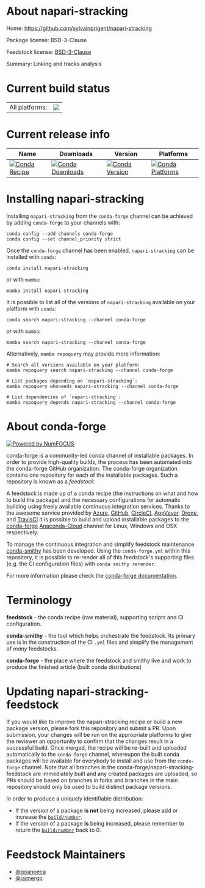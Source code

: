 About napari-stracking
======================

Home: https://github.com/sylvainprigent/napari-stracking

Package license: BSD-3-Clause

Feedstock license: [BSD-3-Clause](https://github.com/conda-forge/napari-stracking-feedstock/blob/main/LICENSE.txt)

Summary: Linking and tracks analysis

Current build status
====================


<table><tr><td>All platforms:</td>
    <td>
      <a href="https://dev.azure.com/conda-forge/feedstock-builds/_build/latest?definitionId=17074&branchName=main">
        <img src="https://dev.azure.com/conda-forge/feedstock-builds/_apis/build/status/napari-stracking-feedstock?branchName=main">
      </a>
    </td>
  </tr>
</table>

Current release info
====================

| Name | Downloads | Version | Platforms |
| --- | --- | --- | --- |
| [![Conda Recipe](https://img.shields.io/badge/recipe-napari--stracking-green.svg)](https://anaconda.org/conda-forge/napari-stracking) | [![Conda Downloads](https://img.shields.io/conda/dn/conda-forge/napari-stracking.svg)](https://anaconda.org/conda-forge/napari-stracking) | [![Conda Version](https://img.shields.io/conda/vn/conda-forge/napari-stracking.svg)](https://anaconda.org/conda-forge/napari-stracking) | [![Conda Platforms](https://img.shields.io/conda/pn/conda-forge/napari-stracking.svg)](https://anaconda.org/conda-forge/napari-stracking) |

Installing napari-stracking
===========================

Installing `napari-stracking` from the `conda-forge` channel can be achieved by adding `conda-forge` to your channels with:

```
conda config --add channels conda-forge
conda config --set channel_priority strict
```

Once the `conda-forge` channel has been enabled, `napari-stracking` can be installed with `conda`:

```
conda install napari-stracking
```

or with `mamba`:

```
mamba install napari-stracking
```

It is possible to list all of the versions of `napari-stracking` available on your platform with `conda`:

```
conda search napari-stracking --channel conda-forge
```

or with `mamba`:

```
mamba search napari-stracking --channel conda-forge
```

Alternatively, `mamba repoquery` may provide more information:

```
# Search all versions available on your platform:
mamba repoquery search napari-stracking --channel conda-forge

# List packages depending on `napari-stracking`:
mamba repoquery whoneeds napari-stracking --channel conda-forge

# List dependencies of `napari-stracking`:
mamba repoquery depends napari-stracking --channel conda-forge
```


About conda-forge
=================

[![Powered by
NumFOCUS](https://img.shields.io/badge/powered%20by-NumFOCUS-orange.svg?style=flat&colorA=E1523D&colorB=007D8A)](https://numfocus.org)

conda-forge is a community-led conda channel of installable packages.
In order to provide high-quality builds, the process has been automated into the
conda-forge GitHub organization. The conda-forge organization contains one repository
for each of the installable packages. Such a repository is known as a *feedstock*.

A feedstock is made up of a conda recipe (the instructions on what and how to build
the package) and the necessary configurations for automatic building using freely
available continuous integration services. Thanks to the awesome service provided by
[Azure](https://azure.microsoft.com/en-us/services/devops/), [GitHub](https://github.com/),
[CircleCI](https://circleci.com/), [AppVeyor](https://www.appveyor.com/),
[Drone](https://cloud.drone.io/welcome), and [TravisCI](https://travis-ci.com/)
it is possible to build and upload installable packages to the
[conda-forge](https://anaconda.org/conda-forge) [Anaconda-Cloud](https://anaconda.org/)
channel for Linux, Windows and OSX respectively.

To manage the continuous integration and simplify feedstock maintenance
[conda-smithy](https://github.com/conda-forge/conda-smithy) has been developed.
Using the ``conda-forge.yml`` within this repository, it is possible to re-render all of
this feedstock's supporting files (e.g. the CI configuration files) with ``conda smithy rerender``.

For more information please check the [conda-forge documentation](https://conda-forge.org/docs/).

Terminology
===========

**feedstock** - the conda recipe (raw material), supporting scripts and CI configuration.

**conda-smithy** - the tool which helps orchestrate the feedstock.
                   Its primary use is in the construction of the CI ``.yml`` files
                   and simplify the management of *many* feedstocks.

**conda-forge** - the place where the feedstock and smithy live and work to
                  produce the finished article (built conda distributions)


Updating napari-stracking-feedstock
===================================

If you would like to improve the napari-stracking recipe or build a new
package version, please fork this repository and submit a PR. Upon submission,
your changes will be run on the appropriate platforms to give the reviewer an
opportunity to confirm that the changes result in a successful build. Once
merged, the recipe will be re-built and uploaded automatically to the
`conda-forge` channel, whereupon the built conda packages will be available for
everybody to install and use from the `conda-forge` channel.
Note that all branches in the conda-forge/napari-stracking-feedstock are
immediately built and any created packages are uploaded, so PRs should be based
on branches in forks and branches in the main repository should only be used to
build distinct package versions.

In order to produce a uniquely identifiable distribution:
 * If the version of a package **is not** being increased, please add or increase
   the [``build/number``](https://docs.conda.io/projects/conda-build/en/latest/resources/define-metadata.html#build-number-and-string).
 * If the version of a package **is** being increased, please remember to return
   the [``build/number``](https://docs.conda.io/projects/conda-build/en/latest/resources/define-metadata.html#build-number-and-string)
   back to 0.

Feedstock Maintainers
=====================

* [@goanpeca](https://github.com/goanpeca/)
* [@jaimergp](https://github.com/jaimergp/)

